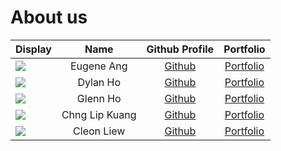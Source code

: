# About us

Display |      Name      |              Github Profile              | Portfolio 
--------|:--------------:|:----------------------------------------:|:---------:
![](https://avatars.githubusercontent.com/u/88082498?s=400&v=4) |   Eugene Ang   |   [Github](https://github.com/EangJS)    | [Portfolio](team/eangjs.md)
![](https://avatars.githubusercontent.com/u/60569243?v=4) |    Dylan Ho    | [Github](https://github.com/ChubbsBunns) | [Portfolio](team/dylan.md)
![](https://avatars.githubusercontent.com/u/88625158?s=400&v=4) |    Glenn Ho    |    [Github](https://github.com/ghzr0)    | [Portfolio](team/glenn.md)
![](https://avatars.githubusercontent.com/u/88496677?s=400&v=4) | Chng Lip Kuang |  [Github](https://github.com/L-K-Chng)   | [Portfolio](team/lipkuang.md)
![](https://avatars.githubusercontent.com/u/88496677?s=400&v=4) |   Cleon Liew   |  [Github](https://github.com/Khulon)   | [Portfolio](team/khulon.md)
